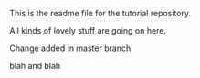 This is the readme file for the tutorial repository.

All kinds of lovely stuff are going on here.


Change added in master branch

blah and blah
